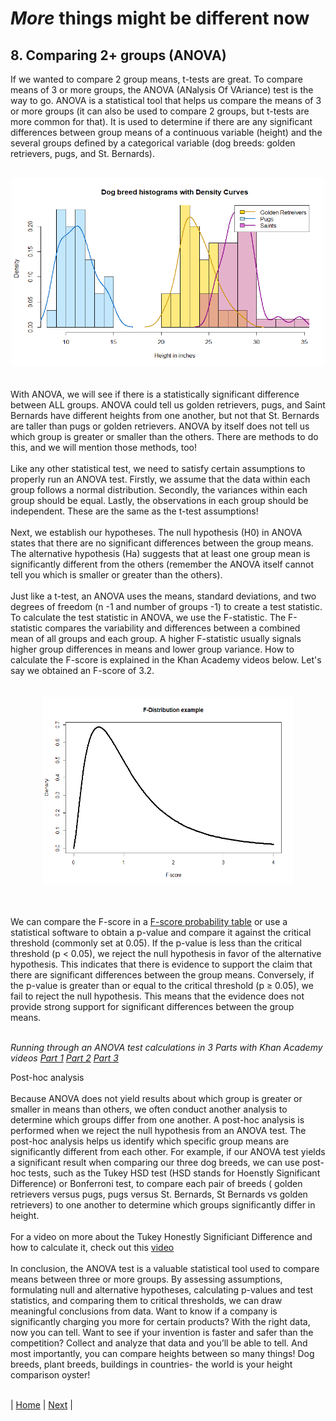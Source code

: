 # _More_ things might be different now
## 8. Comparing 2+ groups (ANOVA)

If we wanted to compare 2 group means, t-tests are great. To compare means of 3 or more groups, the ANOVA (ANalysis Of VAriance) test is the way to go. ANOVA is a statistical tool that helps us compare the means of 3 or more groups (it can also be used to compare 2 groups, but t-tests are more common for that). It is used to determine if there are any significant differences between group means of a continuous variable (height) and the several groups defined by a categorical variable (dog breeds: golden retrievers, pugs, and St. Bernards). <br>
<br>
<div style="text-align:center"><img src="../images/histograms_3breeds.png" height="300" width="500"/></div> <br>
<br>
With ANOVA, we will see if there is a statistically significant difference between ALL groups. ANOVA could tell us golden retrievers, pugs, and Saint Bernards have different heights from one another, but not that St. Bernards are taller than pugs or golden retrievers. ANOVA by itself does not tell us which group is greater or smaller than the others. There are methods to do this, and we will mention those methods, too! <br>
<br>
Like any other statistical test, we need to satisfy certain assumptions to properly run an ANOVA test. Firstly, we assume that the data within each group follows a normal distribution. Secondly, the variances within each group should be equal. Lastly, the observations in each group should be independent. These are the same as the t-test assumptions! <br>
<br>
Next, we establish our hypotheses. The null hypothesis (H0) in ANOVA states that there are no significant differences between the group means. The alternative hypothesis (Ha) suggests that at least one group mean is significantly different from the others (remember the ANOVA itself cannot tell you which is smaller or greater than the others). <br>
<br>
Just like a t-test, an ANOVA uses the means, standard deviations, and two degrees of freedom (n -1 and number of groups -1) to create a test statistic. To calculate the test statistic in ANOVA, we use the F-statistic. The F-statistic compares the variability and differences between a combined mean of all groups and each group. A higher F-statistic usually signals higher group differences in means and lower group variance. How to calculate the F-score is explained in the Khan Academy videos below. Let's say we obtained an F-score of 3.2. <br>
<br>
<br>
<div style="text-align:center"><img src="../images/F_distribution.png" height="300" width="400"/></div> <br>
<br>

We can compare the F-score in a [F-score probability table](http://socr.ucla.edu/Applets.dir/F_Table.html) or use a statistical software to obtain a p-value and compare it against the critical threshold (commonly set at 0.05). If the p-value is less than the critical threshold (p < 0.05), we reject the null hypothesis in favor of the alternative hypothesis. This indicates that there is evidence to support the claim that there are significant differences between the group means. Conversely, if the p-value is greater than or equal to the critical threshold (p ≥ 0.05), we fail to reject the null hypothesis. This means that the evidence does not provide strong support for significant differences between the group means. <br>
<br>

_Running through an ANOVA test calculations in 3 Parts with Khan Academy videos_
[_Part 1_](https://www.khanacademy.org/math/statistics-probability/analysis-of-variance-anova-library/analysis-of-variance-anova/v/anova-1-calculating-sst-total-sum-of-squares)
[_Part 2_](https://www.khanacademy.org/math/statistics-probability/analysis-of-variance-anova-library/analysis-of-variance-anova/v/anova-2-calculating-ssw-and-ssb-total-sum-of-squares-within-and-between-avi)
[_Part 3_](https://www.khanacademy.org/math/statistics-probability/analysis-of-variance-anova-library/analysis-of-variance-anova/v/anova-3-hypothesis-test-with-f-statistic)

Post-hoc analysis <br>
<br>
Because ANOVA does not yield results about which group is greater or smaller in means than others, we often conduct another analysis to determine which groups differ from one another. A post-hoc analysis is performed when we reject the null hypothesis from an ANOVA test. The post-hoc analysis helps us identify which specific group means are significantly different from each other. For example, if our ANOVA test yields a significant result when comparing our three dog breeds, we can use post-hoc tests, such as the Tukey HSD test (HSD stands for Hoenstly Significant Difference) or Bonferroni test, to compare each pair of breeds ( golden retrievers versus pugs, pugs versus St. Bernards, St Bernards vs golden retrievers) to one another to determine which groups significantly differ in height. <br>
<br> 
For a video on more about the Tukey Honestly Significiant Difference and how to calculate it, check out this [video](https://www.youtube.com/watch?v=P1j2CkOjWtM)<br>
<br>
In conclusion, the ANOVA test is a valuable statistical tool used to compare means between three or more groups. By assessing assumptions, formulating null and alternative hypotheses, calculating p-values and test statistics, and comparing them to critical thresholds, we can draw meaningful conclusions from data. Want to know if a company is significantly charging you more for certain products? With the right data, now you can tell. Want to see if your invention is faster and safer than the competition? Collect and analyze that data and you’ll be able to tell. And most importantly, you can compare heights between so many things! Dog breeds, plant breeds, buildings in countries- the world is your height comparison oyster! <br>
<br>

| [Home](https://benrushscience.github.io/learning-data-science/) | [Next](https://benrushscience.github.io/learning-data-science/pages/9-comparing-frequencies.html) |
